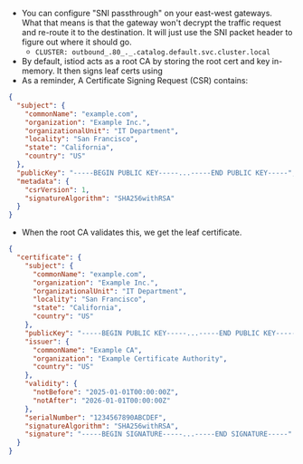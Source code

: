 - You can configure "SNI passthrough" on your east-west gateways. What that means is that the gateway won't decrypt the traffic request and re-route it to the destination. It will just use the SNI packet header to figure out where it should go. 
	- `CLUSTER: outbound_.80_._.catalog.default.svc.cluster.local`
- By default, istiod acts as a root CA by storing the root cert and key in-memory. It then signs leaf certs using 
- As a reminder, A Certificate Signing Request (CSR) contains:

```json
{
  "subject": {
    "commonName": "example.com",
    "organization": "Example Inc.",
    "organizationalUnit": "IT Department",
    "locality": "San Francisco",
    "state": "California",
    "country": "US"
  },
  "publicKey": "-----BEGIN PUBLIC KEY-----...-----END PUBLIC KEY-----",
  "metadata": {
    "csrVersion": 1,
    "signatureAlgorithm": "SHA256withRSA"
  }
}
```

- When the root CA validates this, we get the leaf certificate.

```json
{
  "certificate": {
    "subject": {
      "commonName": "example.com",
      "organization": "Example Inc.",
      "organizationalUnit": "IT Department",
      "locality": "San Francisco",
      "state": "California",
      "country": "US"
    },
    "publicKey": "-----BEGIN PUBLIC KEY-----...-----END PUBLIC KEY-----",
    "issuer": {
      "commonName": "Example CA",
      "organization": "Example Certificate Authority",
      "country": "US"
    },
    "validity": {
      "notBefore": "2025-01-01T00:00:00Z",
      "notAfter": "2026-01-01T00:00:00Z"
    },
    "serialNumber": "1234567890ABCDEF",
    "signatureAlgorithm": "SHA256withRSA",
    "signature": "-----BEGIN SIGNATURE-----...-----END SIGNATURE-----"
  }
}
```


